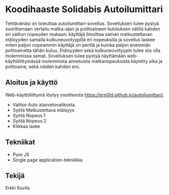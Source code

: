 # Koodihaaste Solidabis Autoilumittari

Tehtävänäsi on toteuttaa autoilumittari-sovellus. Sovelluksen tulee pystyä suorittamaan vertailu matka-ajan ja polttoaineen kulutuksen välillä kahden eri valitun nopeuden mukaan: käyttäjä ilmoittaa saman matkustettavan etäisyyden samalla kulkuneuvotyypillä eri nopeuksilla ja sovellus laskee miten paljon nopeammin käyttäjä on perillä ja kuinka paljon enemmän polttoainetta tähän kuluu. Etäisyyden sekä kulkuneuvotyypin tulee siis olla molemmissa samat. Sovelluksen tulee pystyä näyttämään web-käyttöliittymässä molemmista annetuista matkanopeuksista käytetty aika ja polttoaine, sekä näiden kahden ero.

## Aloitus ja käyttö

Web-käyttöliittymä löytyy osoitteesta https://ern0ld.github.io/autoilumittari/.
* Valitse Auto alasvetovalikosta. 
* Syötä Matkustettava etäisyys
* Syötä Nopeus 1
* Syötä Nopeus 2
* Klikkaa laske

## Tekniikat

* Pure JS
* Single page application-tekniikka

## Tekijä

Erkki Suvila



